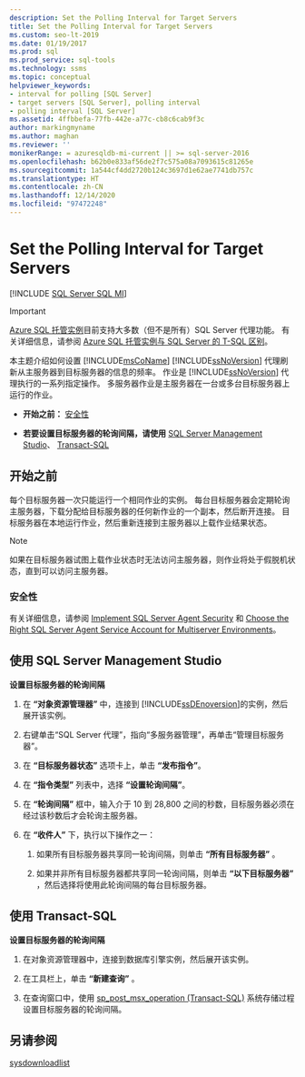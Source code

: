 ```yaml
---
description: Set the Polling Interval for Target Servers
title: Set the Polling Interval for Target Servers
ms.custom: seo-lt-2019
ms.date: 01/19/2017
ms.prod: sql
ms.prod_service: sql-tools
ms.technology: ssms
ms.topic: conceptual
helpviewer_keywords:
- interval for polling [SQL Server]
- target servers [SQL Server], polling interval
- polling interval [SQL Server]
ms.assetid: 4ffbbefa-77fb-442e-a77c-cb8c6cab9f3c
author: markingmyname
ms.author: maghan
ms.reviewer: ''
monikerRange: = azuresqldb-mi-current || >= sql-server-2016
ms.openlocfilehash: b62b0e833af56de2f7c575a08a7093615c81265e
ms.sourcegitcommit: 1a544cf4dd2720b124c3697d1e62ae7741db757c
ms.translationtype: HT
ms.contentlocale: zh-CN
ms.lasthandoff: 12/14/2020
ms.locfileid: "97472248"
---
```

# <a name="set-the-polling-interval-for-target-servers"></a>Set the Polling Interval for Target Servers
[!INCLUDE [SQL Server SQL MI](../../includes/applies-to-version/sql-asdbmi.md)]

> [!IMPORTANT]  
> [Azure SQL 托管实例](/azure/sql-database/sql-database-managed-instance)目前支持大多数（但不是所有）SQL Server 代理功能。 有关详细信息，请参阅 [Azure SQL 托管实例与 SQL Server 的 T-SQL 区别](/azure/sql-database/sql-database-managed-instance-transact-sql-information#sql-server-agent)。

本主题介绍如何设置 [!INCLUDE[msCoName](../../includes/msconame_md.md)] [!INCLUDE[ssNoVersion](../../includes/ssnoversion-md.md)] 代理刷新从主服务器到目标服务器的信息的频率。 作业是 [!INCLUDE[ssNoVersion](../../includes/ssnoversion-md.md)] 代理执行的一系列指定操作。 多服务器作业是主服务器在一台或多台目标服务器上运行的作业。  
  
-   **开始之前：** [安全性](#Security)  
  
-   **若要设置目标服务器的轮询间隔，请使用** [SQL Server Management Studio](#SSMS)、 [Transact-SQL](#TSQL)  
  
## <a name="before-you-begin"></a><a name="BeforeYouBegin"></a>开始之前  
每个目标服务器一次只能运行一个相同作业的实例。 每台目标服务器会定期轮询主服务器，下载分配给目标服务器的任何新作业的一个副本，然后断开连接。 目标服务器在本地运行作业，然后重新连接到主服务器以上载作业结果状态。  
  
> [!NOTE]  
> 如果在目标服务器试图上载作业状态时无法访问主服务器，则作业将处于假脱机状态，直到可以访问主服务器。  
  
### <a name="security"></a><a name="Security"></a>安全性  
有关详细信息，请参阅 [Implement SQL Server Agent Security](../../ssms/agent/implement-sql-server-agent-security.md) 和 [Choose the Right SQL Server Agent Service Account for Multiserver Environments](../../ssms/agent/choose-the-right-sql-server-agent-service-account-for-multiserver-environments.md)。  
  
## <a name="using-sql-server-management-studio"></a><a name="SSMS"></a>使用 SQL Server Management Studio  
**设置目标服务器的轮询间隔**  
  
1.  在 **“对象资源管理器”** 中，连接到 [!INCLUDE[ssDEnoversion](../../includes/ssdenoversion_md.md)]的实例，然后展开该实例。  
  
2.  右键单击“SQL Server 代理”，指向“多服务器管理”，再单击“管理目标服务器”。  
  
3.  在 **“目标服务器状态”** 选项卡上，单击 **“发布指令”**。  
  
4.  在 **“指令类型”** 列表中，选择 **“设置轮询间隔”**。  
  
5.  在 **“轮询间隔”** 框中，输入介于 10 到 28,800 之间的秒数，目标服务器必须在经过该秒数后才会轮询主服务器。  
  
6.  在 **“收件人”** 下，执行以下操作之一：  
  
    1.  如果所有目标服务器共享同一轮询间隔，则单击 **“所有目标服务器”** 。  
  
    2.  如果并非所有目标服务器都共享同一轮询间隔，则单击 **“以下目标服务器”** ，然后选择将使用此轮询间隔的每台目标服务器。  
  
## <a name="using-transact-sql"></a><a name="TSQL"></a>使用 Transact-SQL  
**设置目标服务器的轮询间隔**  
  
1.  在对象资源管理器中，连接到数据库引擎实例，然后展开该实例。  
  
2.  在工具栏上，单击 **“新建查询”** 。  
  
3.  在查询窗口中，使用 [sp_post_msx_operation (Transact-SQL)](../../relational-databases/system-stored-procedures/sp-post-msx-operation-transact-sql.md) 系统存储过程设置目标服务器的轮询间隔。  
  
## <a name="see-also"></a>另请参阅  
[sysdownloadlist](../../relational-databases/system-tables/dbo-sysdownloadlist-transact-sql.md)  
